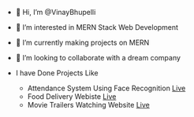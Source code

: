 - 👋 Hi, I’m @VinayBhupelli
- 👀 I’m interested in MERN Stack Web Development
- 🌱 I’m currently making projects on MERN 
- 💞️ I’m looking to collaborate with a dream company

- I have Done Projects Like
  - Attendance System Using Face Recognition [Live](https://face-recognition-attendance-app.streamlit.app/Real_Time_Prediction)
  - Food Delivery Webiste [Live](https://tomato-food-ordering-website-frontend.onrender.com/)
  - Movie Trailers Watching Website [Live](https://netflix-cg04ctaew-vinay-bhupellis-projects.vercel.app/)
  

<!---
VinayBhupelli/VinayBhupelli is a ✨ special ✨ repository because its `README.md` (this file) appears on your GitHub profile.
You can click the Preview link to take a look at your changes.
--->
